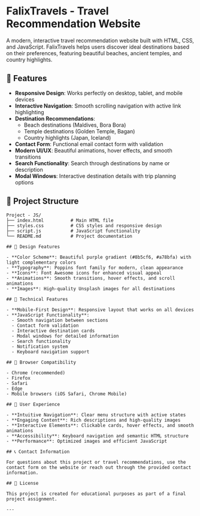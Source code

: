 # FalixTravels - Travel Recommendation Website

A modern, interactive travel recommendation website built with HTML, CSS, and JavaScript. FalixTravels helps users discover ideal destinations based on their preferences, featuring beautiful beaches, ancient temples, and country highlights.

## 🌟 Features

- **Responsive Design**: Works perfectly on desktop, tablet, and mobile devices
- **Interactive Navigation**: Smooth scrolling navigation with active link highlighting
- **Destination Recommendations**: 
  - Beach destinations (Maldives, Bora Bora)
  - Temple destinations (Golden Temple, Bagan)
  - Country highlights (Japan, Iceland)
- **Contact Form**: Functional email contact form with validation
- **Modern UI/UX**: Beautiful animations, hover effects, and smooth transitions
- **Search Functionality**: Search through destinations by name or description
- **Modal Windows**: Interactive destination details with trip planning options

## 📁 Project Structure

```
Project - JS/
├── index.html          # Main HTML file
├── styles.css          # CSS styles and responsive design
├── script.js           # JavaScript functionality
└── README.md           # Project documentation

## 🎨 Design Features

- **Color Scheme**: Beautiful purple gradient (#8b5cf6, #a78bfa) with light complementary colors
- **Typography**: Poppins font family for modern, clean appearance
- **Icons**: Font Awesome icons for enhanced visual appeal
- **Animations**: Smooth transitions, hover effects, and scroll animations
- **Images**: High-quality Unsplash images for all destinations

## 🔧 Technical Features

- **Mobile-First Design**: Responsive layout that works on all devices
- **JavaScript Functionality**:
  - Smooth navigation between sections
  - Contact form validation
  - Interactive destination cards
  - Modal windows for detailed information
  - Search functionality
  - Notification system
  - Keyboard navigation support

## 📱 Browser Compatibility

- Chrome (recommended)
- Firefox
- Safari
- Edge
- Mobile browsers (iOS Safari, Chrome Mobile)

## 🎯 User Experience

- **Intuitive Navigation**: Clear menu structure with active states
- **Engaging Content**: Rich descriptions and high-quality images
- **Interactive Elements**: Clickable cards, hover effects, and smooth animations
- **Accessibility**: Keyboard navigation and semantic HTML structure
- **Performance**: Optimized images and efficient JavaScript

## 📞 Contact Information

For questions about this project or travel recommendations, use the contact form on the website or reach out through the provided contact information.

## 📄 License

This project is created for educational purposes as part of a final project assignment.

---
